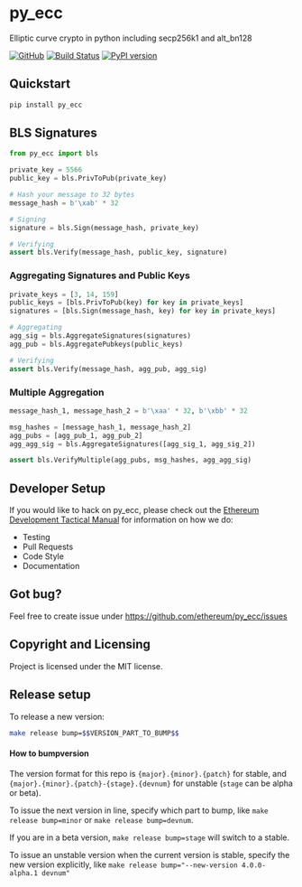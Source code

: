 py_ecc
==========================
Elliptic curve crypto in python including secp256k1 and alt_bn128

[![GitHub](https://img.shields.io/github/license/mashape/apistatus.svg)](https://github.com/ethereum/py_ecc) [![Build Status](https://circleci.com/gh/ethereum/py_ecc.svg?style=shield)](https://circleci.com/gh/ethereum/py_ecc) [![PyPI version](https://badge.fury.io/py/py-ecc.svg)](https://badge.fury.io/py/py-ecc)


## Quickstart
```sh
pip install py_ecc
```

## BLS Signatures

```python
from py_ecc import bls

private_key = 5566
public_key = bls.PrivToPub(private_key)

# Hash your message to 32 bytes
message_hash = b'\xab' * 32

# Signing
signature = bls.Sign(message_hash, private_key)

# Verifying
assert bls.Verify(message_hash, public_key, signature)
```

### Aggregating Signatures and Public Keys

```python
private_keys = [3, 14, 159]
public_keys = [bls.PrivToPub(key) for key in private_keys]
signatures = [bls.Sign(message_hash, key) for key in private_keys]

# Aggregating
agg_sig = bls.AggregateSignatures(signatures)
agg_pub = bls.AggregatePubkeys(public_keys)

# Verifying
assert bls.Verify(message_hash, agg_pub, agg_sig)
```

### Multiple Aggregation

```python
message_hash_1, message_hash_2 = b'\xaa' * 32, b'\xbb' * 32

msg_hashes = [message_hash_1, message_hash_2]
agg_pubs = [agg_pub_1, agg_pub_2]
agg_agg_sig = bls.AggregateSignatures([agg_sig_1, agg_sig_2])

assert bls.VerifyMultiple(agg_pubs, msg_hashes, agg_agg_sig)
```

## Developer Setup

If you would like to hack on py_ecc, please check out the [Ethereum Development Tactical Manual](https://github.com/ethereum/ethereum-dev-tactical-manual) for information on how we do:

- Testing
- Pull Requests
- Code Style
- Documentation

## Got bug?
Feel free to create issue under https://github.com/ethereum/py_ecc/issues


## Copyright and Licensing
Project is licensed under the MIT license.


## Release setup

To release a new version:

```sh
make release bump=$$VERSION_PART_TO_BUMP$$
```

#### How to bumpversion

The version format for this repo is `{major}.{minor}.{patch}` for stable, and
`{major}.{minor}.{patch}-{stage}.{devnum}` for unstable (`stage` can be alpha or beta).

To issue the next version in line, specify which part to bump,
like `make release bump=minor` or `make release bump=devnum`.

If you are in a beta version, `make release bump=stage` will switch to a stable.

To issue an unstable version when the current version is stable, specify the
new version explicitly, like `make release bump="--new-version 4.0.0-alpha.1 devnum"`
